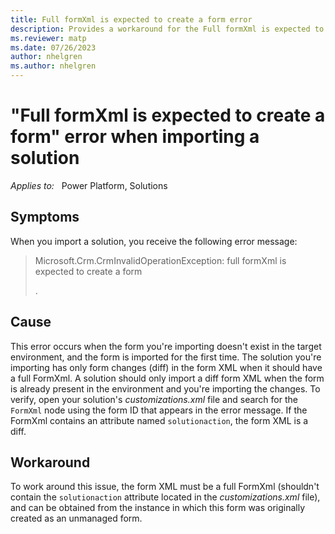 ```yaml
---
title: Full formXml is expected to create a form error
description: Provides a workaround for the Full formXml is expected to create a form error that occurs when you import a solution.
ms.reviewer: matp
ms.date: 07/26/2023
author: nhelgren
ms.author: nhelgren
---
```

# "Full formXml is expected to create a form" error when importing a solution

_Applies to:_ &nbsp; Power Platform, Solutions

## Symptoms

When you import a solution, you receive the following error message:

> Microsoft.Crm.CrmInvalidOperationException: full formXml is expected to create a form *<Form ID>*.

## Cause

This error occurs when the form you're importing doesn't exist in the target environment, and the form is imported for the first time. The solution you're importing has only form changes (diff) in the form XML when it should have a full FormXml. A solution should only import a diff form XML when the form is already present in the environment and you're importing the changes. To verify, open your solution's *customizations.xml* file and search for the `FormXml` node using the form ID that appears in the error message. If the FormXml contains an attribute named `solutionaction`, the form XML is a diff.

## Workaround

To work around this issue, the form XML must be a full FormXml (shouldn't contain the `solutionaction` attribute located in the *customizations.xml* file), and can be obtained from the instance in which this form was originally created as an unmanaged form.
